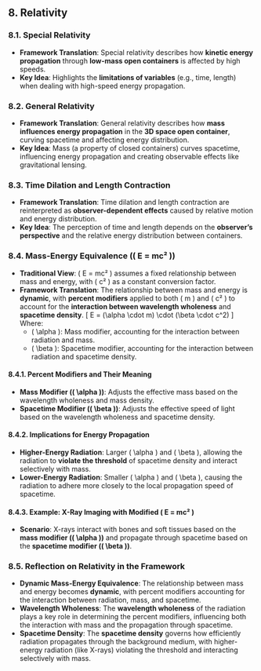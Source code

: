 ## 8. Relativity

### 8.1. Special Relativity
- **Framework Translation**: Special relativity describes how **kinetic energy propagation** through **low-mass open containers** is affected by high speeds.
- **Key Idea**: Highlights the **limitations of variables** (e.g., time, length) when dealing with high-speed energy propagation.

### 8.2. General Relativity
- **Framework Translation**: General relativity describes how **mass influences energy propagation** in the **3D space open container**, curving spacetime and affecting energy distribution.
- **Key Idea**: Mass (a property of closed containers) curves spacetime, influencing energy propagation and creating observable effects like gravitational lensing.

### 8.3. Time Dilation and Length Contraction
- **Framework Translation**: Time dilation and length contraction are reinterpreted as **observer-dependent effects** caused by relative motion and energy distribution.
- **Key Idea**: The perception of time and length depends on the **observer’s perspective** and the relative energy distribution between containers.

### 8.4. Mass-Energy Equivalence (\( E = mc² \))
- **Traditional View**: \( E = mc² \) assumes a fixed relationship between mass and energy, with \( c² \) as a constant conversion factor.
- **Framework Translation**: The relationship between mass and energy is **dynamic**, with **percent modifiers** applied to both \( m \) and \( c² \) to account for the **interaction between wavelength wholeness** and **spacetime density**.
  \[
  E = (\alpha \cdot m) \cdot (\beta \cdot c^2)
  \]
  Where:
  - \( \alpha \): Mass modifier, accounting for the interaction between radiation and mass.
  - \( \beta \): Spacetime modifier, accounting for the interaction between radiation and spacetime density.

#### 8.4.1. Percent Modifiers and Their Meaning
- **Mass Modifier (\( \alpha \))**: Adjusts the effective mass based on the wavelength wholeness and mass density.
- **Spacetime Modifier (\( \beta \))**: Adjusts the effective speed of light based on the wavelength wholeness and spacetime density.

#### 8.4.2. Implications for Energy Propagation
- **Higher-Energy Radiation**: Larger \( \alpha \) and \( \beta \), allowing the radiation to **violate the threshold** of spacetime density and interact selectively with mass.
- **Lower-Energy Radiation**: Smaller \( \alpha \) and \( \beta \), causing the radiation to adhere more closely to the local propagation speed of spacetime.

#### 8.4.3. Example: X-Ray Imaging with Modified \( E = mc² \)
- **Scenario**: X-rays interact with bones and soft tissues based on the **mass modifier (\( \alpha \))** and propagate through spacetime based on the **spacetime modifier (\( \beta \))**.

### 8.5. Reflection on Relativity in the Framework
- **Dynamic Mass-Energy Equivalence**: The relationship between mass and energy becomes **dynamic**, with percent modifiers accounting for the interaction between radiation, mass, and spacetime.
- **Wavelength Wholeness**: The **wavelength wholeness** of the radiation plays a key role in determining the percent modifiers, influencing both the interaction with mass and the propagation through spacetime.
- **Spacetime Density**: The **spacetime density** governs how efficiently radiation propagates through the background medium, with higher-energy radiation (like X-rays) violating the threshold and interacting selectively with mass.
